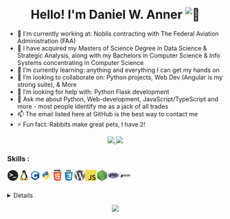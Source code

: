 <h1 align="center">Hello! I'm Daniel W. Anner <img src="https://github-production-user-asset-6210df.s3.amazonaws.com/24524555/238178097-766d336d-b87d-44ba-807c-c51de2bc6b4d.gif" width="28px" alt="👋"></h1>

- 💼 I'm currently working at: Noblis contracting with The Federal Aviation Administration (FAA)
- 🔭 I have acquired my Masters of Science Degree in Data Science & Strategic Analysis, along with my Bachelors in Computer Science & Info Systems concentrating in Computer Science
- 🌱 I’m currently learning: anything and everything I can get my hands on
- 👯 I’m looking to collaborate on: Python projects, Web Dev (Angular is my strong suite), & More
- 🤔 I’m looking for help with: Python Flask development
- 💬 Ask me about Python, Web-development, JavaScript/TypeScript and more - most people identify me as a jack of all trades
- 📫 The email listed here at GitHub is the best way to contact me
- ⚡ Fun fact: Rabbits make great pets, I have 2!

<p align="center">
  <a href="https://github.com/danner26">
    <img src="https://github-readme-stats.vercel.app/api?username=danner26&count_private=true&show_icons=true&title_color=2BFFF1&icon_color=2BFFF1&text_color=ffffff&bg_color=000000" />
  </a>
  <a href="https://github.com/danner26">
    <img src="https://github-readme-stats.vercel.app/api/top-langs/?username=danner26&layout=compact&title_color=2BFFF1&icon_color=2BFFF1&text_color=ffffff&bg_color=000000" />
  </a>
</p>

### Skills : <br/>

<img align="left" alt="Terminal" width="26px" src="https://raw.githubusercontent.com/github/explore/80688e429a7d4ef2fca1e82350fe8e3517d3494d/topics/terminal/terminal.png" />
<img align="left" alt="Linux" width="26px" src="https://raw.githubusercontent.com/github/explore/80688e429a7d4ef2fca1e82350fe8e3517d3494d/topics/linux/linux.png"/>
<img align="left" alt="c" width="26px" src="https://raw.githubusercontent.com/github/explore/80688e429a7d4ef2fca1e82350fe8e3517d3494d/topics/c/c.png" />
<img align="left" alt="Python" width="26px" src="https://raw.githubusercontent.com/github/explore/80688e429a7d4ef2fca1e82350fe8e3517d3494d/topics/python/python.png" />
<img align="left" alt="HTML5" width="26px" src="https://raw.githubusercontent.com/github/explore/80688e429a7d4ef2fca1e82350fe8e3517d3494d/topics/html/html.png" />
<img align="left" alt="CSS3" width="26px" src="https://raw.githubusercontent.com/github/explore/80688e429a7d4ef2fca1e82350fe8e3517d3494d/topics/css/css.png" />
<img align="left" alt="wordpresws" width="26px" src="https://raw.githubusercontent.com/github/explore/80688e429a7d4ef2fca1e82350fe8e3517d3494d/topics/wordpress/wordpress.png" />
<img align="left" alt="JavaScript" width="26px" src="https://raw.githubusercontent.com/github/explore/80688e429a7d4ef2fca1e82350fe8e3517d3494d/topics/javascript/javascript.png" />
<img align="left" alt="Node.js" width="26px" src="https://raw.githubusercontent.com/github/explore/80688e429a7d4ef2fca1e82350fe8e3517d3494d/topics/nodejs/nodejs.png" />
<img align="left" alt="php" width="26px" src="https://raw.githubusercontent.com/github/explore/ccc16358ac4530c6a69b1b80c7223cd2744dea83/topics/php/php.png" />
<img align="left" alt="bash" width="26px" src="https://raw.githubusercontent.com/github/explore/80688e429a7d4ef2fca1e82350fe8e3517d3494d/topics/bash/bash.png" />

<br/>
<br/>
<br/>
<details>
  <p align="center">
    <a href="https://github.com/danner26">
      <img src="http://github-profile-summary-cards.vercel.app/api/cards/profile-details?username=danner26&theme=transparent" />
    </a><br/>
    <a href="https://github.com/danner26">
      <img src="https://github-readme-streak-stats.herokuapp.com/?user=danner26&hide_border=true&card_width=338&theme=transparent" />
    </a>
    <a href="https://github.com/danner26">
      <img src="http://github-profile-summary-cards.vercel.app/api/cards/stats?username=danner26&theme=transparent" />
    </a><br/>
    <a href="https://github.com/danner26">
      <img src="https://github-readme-stats.vercel.app/api/top-langs/?username=danner26&theme=transparent&langs_count=10&hide=jupyter%20notebook,makefile,batchfile,css,html,r,scss" />
    </a>
  </p>
</details>

<p align="center">
  <a href="https://github.com/danner26">
    <img src="https://komarev.com/ghpvc/?username=danner26&color=yellow&style=for-the-badge)" />
  </a>
</p>
